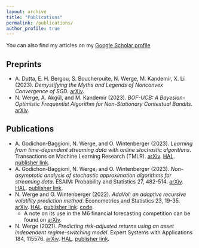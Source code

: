```yaml
---
layout: archive
title: "Publications"
permalink: /publications/
author_profile: true
---
```


You can also find my articles on my [Google Scholar profile](https://scholar.google.com/citations?user=7ixNlWUAAAAJ&hl=en "Nicklas Werge") 

## Preprints
* A. Dutta, E. H. Bergou, S. Boucherouite, N. Werge, M. Kandemir, X. Li (2023). *Demystifying the Myths and Legends of Nonconvex Convergence of SGD*. [arXiv](https://arxiv.org/abs/2310.12969).
* N. Werge, A. Akgül, and M. Kandemir (2023). *BOF-UCB: A Bayesian-Optimistic Frequentist Algorithm for Non-Stationary Contextual Bandits*. [arXiv](https://arxiv.org/abs/2307.03587).

## Publications
* A. Godichon-Baggioni, N. Werge, and O. Wintenberger (2023). *Learning from time-dependent streaming data with online stochastic algorithms*. Transactions on Machine Learning Research (TMLR). [arXiv](https://arxiv.org/abs/2205.12549). [HAL](https://hal.archives-ouvertes.fr/hal-03677328v1). [publisher link](https://openreview.net/forum?id=kdfiEu1ul6).
* A. Godichon-Baggioni, N. Werge, and O. Wintenberger (2023). *Non-asymptotic analysis of stochastic approximation algorithms for streaming data*. ESAIM: Probability and Statistics 27, 482-514. [arXiv](https://arxiv.org/abs/2109.07117). [HAL](https://hal.archives-ouvertes.fr/hal-03343481v2). [publisher link](https://www.esaim-ps.org/articles/ps/abs/2023/01/ps220013/ps220013.html).
* N. Werge and O. Wintenberger (2022). *AdaVol: an adaptive recursive volatility prediction method*. Econometrics and Statistics 23, 19-35. [arXiv](https://arxiv.org/abs/2006.02077). [HAL](https://hal.archives-ouvertes.fr/hal-02733439v3). [publisher link](https://www.sciencedirect.com/science/article/pii/S2452306221000113?casa_token=4RQmi4UcJGgAAAAA:NW73xC2SFQ4awJ0f4jlBCQPm7BBECxD5zo_iiB37RbOPsVDCuZjnRejhqE4iXg-ddlmfVkUE_mA). [code](https://github.com/nicklaswerge/AdaVol).
  * A note on its use in the M6 financial forecasting competition can be found on [arXiv](https://arxiv.org/abs/2303.01855).
* N. Werge (2021). *Predicting risk-adjusted returns using an asset independent regime-switching model*. Expert Systems with Applications 184, 115576. [arXiv](https://arxiv.org/abs/2107.05535). [HAL](https://hal.archives-ouvertes.fr/hal-03313129v1). [publisher link](https://www.sciencedirect.com/science/article/pii/S0957417421009799?casa_token=McnTItfLBvwAAAAA:8Oof6IXAyn-6lF-0FawHtXHXTfGrAalixQmWzNqcDudkeck45ijNXCH4HcEmHgHsmgqG6XDO55M).
